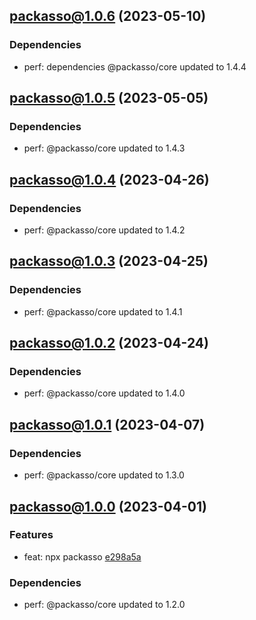 ## [packasso@1.0.6](https://github.com/qiwi/packasso/compare/2023.5.5-packasso.1.0.5-f0...2023.5.10-packasso.1.0.6-f0) (2023-05-10)

### Dependencies
* perf: dependencies @packasso/core updated to 1.4.4

## [packasso@1.0.5](https://github.com/qiwi/packasso/compare/2023.4.26-packasso.1.0.4-f0...2023.5.5-packasso.1.0.5-f0) (2023-05-05)

### Dependencies
* perf: @packasso/core updated to 1.4.3

## [packasso@1.0.4](https://github.com/qiwi/packasso/compare/2023.4.25-packasso.1.0.3-f0...2023.4.26-packasso.1.0.4-f0) (2023-04-26)

### Dependencies
* perf: @packasso/core updated to 1.4.2

## [packasso@1.0.3](https://github.com/qiwi/packasso/compare/2023.4.24-packasso.1.0.2-f0...2023.4.25-packasso.1.0.3-f0) (2023-04-25)

### Dependencies
* perf: @packasso/core updated to 1.4.1

## [packasso@1.0.2](https://github.com/qiwi/packasso/compare/2023.4.7-packasso.1.0.1-f0...2023.4.24-packasso.1.0.2-f0) (2023-04-24)

### Dependencies
* perf: @packasso/core updated to 1.4.0

## [packasso@1.0.1](https://github.com/qiwi/packasso/compare/2023.4.1-packasso.1.0.0-f0...2023.4.7-packasso.1.0.1-f0) (2023-04-07)

### Dependencies
* perf: @packasso/core updated to 1.3.0

## [packasso@1.0.0](https://github.com/qiwi/packasso/compare/undefined...2023.4.1-packasso.1.0.0-f0) (2023-04-01)

### Features
* feat: npx packasso [e298a5a](https://github.com/qiwi/packasso/commit/e298a5a02497b5f8c02044cf9aa65c94bf76b0f7)

### Dependencies
* perf: @packasso/core updated to 1.2.0
